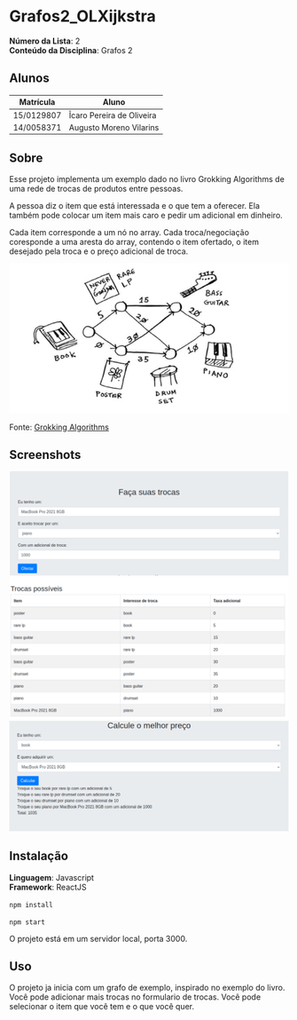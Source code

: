 # Grafos2_OLXijkstra

**Número da Lista**: 2<br>
**Conteúdo da Disciplina**: Grafos 2<br>

## Alunos
|Matrícula | Aluno |
| -- | -- |
| 15/0129807  |  Ĩcaro Pereira de Oliveira |
| 14/0058371  |  Augusto Moreno Vilarins |

## Sobre 
Esse projeto implementa um exemplo dado no livro Grokking Algorithms
de uma rede de trocas de produtos entre pessoas.

A pessoa diz o item que está interessada e o que tem a oferecer. Ela
também pode colocar um item mais caro e pedir um adicional em dinheiro.

Cada item corresponde a um nó no array.
Cada troca/negociação coresponde a uma aresta do array, contendo
o item ofertado, o item desejado pela troca e o preço adicional de troca.

![](./docs/images/exemplo.jpg)

Fonte: [Grokking Algorithms](https://www.amazon.com/Grokking-Algorithms-J-Abelson/dp/020161622X)

## Screenshots

![](./docs/images/ss1.png)
![](./docs/images/ss2.png)
![](./docs/images/ss3.png)

## Instalação 
**Linguagem**: Javascript<br>
**Framework**: ReactJS<br>

`npm install`

`npm start`

O projeto está em um servidor local, porta 3000.

## Uso 

O projeto ja inicia com um grafo de exemplo, inspirado no exemplo do livro.
Você pode adicionar mais trocas no formulario de trocas.
Você pode selecionar o item que você tem e o que você quer.